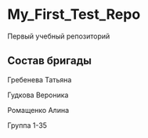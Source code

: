 # My_First_Test_Repo
Первый учебный репозиторий

## Состав  бригады 
Гребенева Татьяна 

Гудкова Вероника

Ромащенко Алина

Группа 1-35
